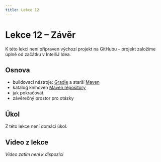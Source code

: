 ```yaml
---
title: Lekce 12
---
```

# Lekce 12 – Závěr

K této lekci není připraven výchozí projekt na GitHubu – projekt založíme úplně od začátku v IntelliJ Idea.

## Osnova
* buildovací nástroje: [Gradle](https://gradle.org) a starší [Maven](https://maven.apache.org)
* katalog knihoven [Maven repository](https://mvnrepository.com)
* jak pokračovat
* závěrečný prostor pro otázky

## Úkol
Z této lekce není domácí úkol.

## Video z lekce
*Video zatím není k dispozici*
